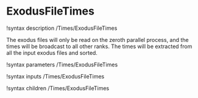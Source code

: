 # ExodusFileTimes

!syntax description /Times/ExodusFileTimes

The exodus files will only be read on the zeroth parallel process, and the times
will be broadcast to all other ranks.
The times will be extracted from all the input exodus files and sorted.

!syntax parameters /Times/ExodusFileTimes

!syntax inputs /Times/ExodusFileTimes

!syntax children /Times/ExodusFileTimes

